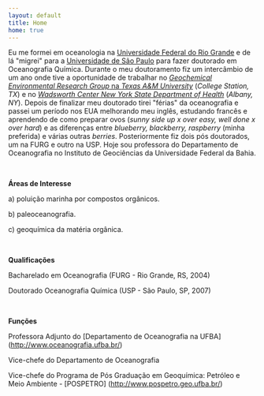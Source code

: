```yaml
---
layout: default
title: Home
home: true
---
```



Eu me formei em oceanologia na [Universidade Federal do Rio Grande](http://www.oceanografia.furg.br/site/index.php) e de lá
"migrei" para a [Universidade de São Paulo](http://www.io.usp.br/) para fazer doutorado em Oceanografia
Química.  Durante o meu doutoramento fiz um intercâmbio de um ano onde tive a
oportunidade de trabalhar no [*Geochemical Environmental Research Group* na
*Texas A&M University*](http://gerg.tamu.edu/) (*College Station, TX*) e no [*Wadsworth Center New York State Department of Health*](http://www.wadsworth.org) (*Albany, NY*).  Depois de finalizar meu doutorado tirei "férias" da
oceanografia e passei um período nos EUA melhorando meu inglês, estudando francês e
aprendendo de como preparar ovos
(*sunny side up x over easy, well done x over hard*) e as diferenças entre
*blueberry, blackberry, raspberry* (minha preferida) e várias outras *berries*.
Posteriormente fiz dois pós doutorados, um na FURG e outro na USP.  Hoje sou
professora do Departamento de Oceanografia no Instituto de Geociências da
Universidade Federal da Bahia.

<br>

**Áreas de Interesse**

a) poluição marinha por compostos orgânicos.

b) paleoceanografia.

c) geoquímica da matéria orgânica.

<br>

**Qualificações**

Bacharelado em Oceanografia (FURG - Rio Grande, RS, 2004)

Doutorado Oceanografia Química (USP - São Paulo, SP, 2007)

<br>

**Funções**

Professora Adjunto do [Departamento de Oceanografia na UFBA] (http://www.oceanografia.ufba.br/) 

Vice-chefe do Departamento de Oceanografia

Vice-chefe do Programa de Pós Graduação em Geoquímica: Petróleo e Meio Ambiente - [POSPETRO] (http://www.pospetro.geo.ufba.br/)
